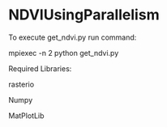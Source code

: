 # NDVIUsingParallelism

To execute get_ndvi.py run command:

mpiexec -n 2 python get_ndvi.py
  
Required Libraries:

rasterio
  
Numpy

MatPlotLib
